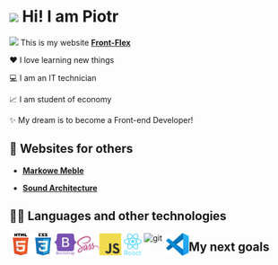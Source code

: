   # <img src="https://media.giphy.com/media/hvRJCLFzcasrR4ia7z/giphy.gif" width="40px"> Hi! I am Piotr
  

<img src="https://user-images.githubusercontent.com/77500425/161307145-c9ec8a62-de4a-43a3-8bf1-98cf04cc1477.png" width="25px"> This is my website [**Front-Flex**](https://frontflex.netlify.app) 

❤️ I love learning new things 

💻 I am an IT technician 

📈 I am student of economy

✨ My dream is to become a Front-end Developer!

## 🧾 Websites for others

 - [**Markowe Meble**](https://markowe-meble.com.pl)

 - [**Sound Architecture**](https://soundarchitecture.netlify.app)

## 👨‍💻 Languages and other technologies 
<img src="https://raw.githubusercontent.com/devicons/devicon/master/icons/html5/html5-original-wordmark.svg" alt="html5" width="40" height="40" align="left"/> 
<img src="https://raw.githubusercontent.com/devicons/devicon/master/icons/css3/css3-original-wordmark.svg" alt="css3" width="40" height="40" align="left"/> 
<img src="https://raw.githubusercontent.com/devicons/devicon/master/icons/bootstrap/bootstrap-plain-wordmark.svg" alt="bootstrap" width="40" height="40" align="left"/>
<img src="https://raw.githubusercontent.com/devicons/devicon/master/icons/sass/sass-original.svg" alt="sass" width="40" height="40" align="left"/>
<img src="https://raw.githubusercontent.com/devicons/devicon/master/icons/javascript/javascript-original.svg" alt="javascript" width="40" height="40" align="left"/>
<img src="https://raw.githubusercontent.com/devicons/devicon/master/icons/react/react-original-wordmark.svg" alt="react" width="40" height="40" align="left"/>
<img src="https://www.vectorlogo.zone/logos/git-scm/git-scm-icon.svg" alt="git" width="40" height="40" align="left"/>
<img align="left" alt="Visual Studio Code" width="40px" src="https://raw.githubusercontent.com/github/explore/80688e429a7d4ef2fca1e82350fe8e3517d3494d/topics/visual-studio-code/visual-studio-code.png" />


## My next goals 

